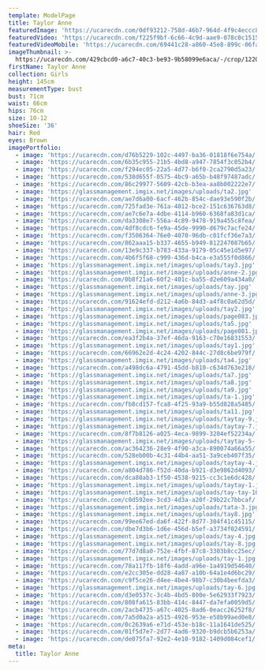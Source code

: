 ```yaml
---
template: ModelPage
title: Taylor Anne
featuredImage: 'https://ucarecdn.com/0df93212-758d-46b7-964d-4f9c4eccc8f8/'
featuredVideo: 'https://ucarecdn.com/f225f9bf-6c66-4c9d-aae9-078c0c1515c0/'
featuredVideoMobile: 'https://ucarecdn.com/69441c28-a860-45e8-899c-06fa2a395d55/'
imageThumbnail: >-
  https://ucarecdn.com/429cbcd0-a6c7-40c3-be93-9b58099e6aca/-/crop/1220x1504/298,433/-/preview/
firstName: Taylor Anne
collection: Girls
height: 145cm
measurementType: bust
bust: 71cm
waist: 66cm
hips: 76cm
size: 10-12
shoeSize: '36'
hair: Red
eyes: Brown
imagePortfolio:
  - image: 'https://ucarecdn.com/d76b5229-102c-4497-ba36-01818f6e754a/'
  - image: 'https://ucarecdn.com/6b35c955-21b5-4bd8-a947-7854f3c052b4/'
  - image: 'https://ucarecdn.com/f294ec05-22a5-4d77-b6f0-2ca2790d5a23/'
  - image: 'https://ucarecdn.com/538d655f-0575-4bc9-a65b-b48f97487adc/'
  - image: 'https://ucarecdn.com/86c29977-5609-42cb-b3ea-aa8b002222e7/'
  - image: 'https://glassmanagement.imgix.net/images/uploads/ta2.jpg'
  - image: 'https://ucarecdn.com/ae7d6a00-6acf-462b-854c-dae93e590f2b/'
  - image: 'https://ucarecdn.com/725fad3e-761a-4012-bce2-151c636763d8/'
  - image: 'https://ucarecdn.com/ae7c6e7a-4dbe-4114-b960-6368fa83d1ca/'
  - image: 'https://ucarecdn.com/da3308e7-556a-4c89-9478-919a455c8fea/'
  - image: 'https://ucarecdn.com/4df8cdc6-fe9a-45de-9990-d679c7acfe24/'
  - image: 'https://ucarecdn.com/f3506364-76e0-4070-96db-c01fcf36e7a3/'
  - image: 'https://ucarecdn.com/862aaa15-b337-4655-b949-812247087b65/'
  - image: 'https://ucarecdn.com/13e9c337-b783-433a-9179-05c45e1d5e97/'
  - image: 'https://ucarecdn.com/4b6f5f68-c999-436d-b4ca-e3a555f0d866/'
  - image: 'https://glassmanagement.imgix.net/images/uploads/tay3.jpg'
  - image: 'https://glassmanagement.imgix.net/images/uploads/anne-2.jpg'
  - image: 'https://ucarecdn.com/0b8f21a6-60f2-401c-ba55-d2e609a434a0/'
  - image: 'https://glassmanagement.imgix.net/images/uploads/tay.jpg'
  - image: 'https://glassmanagement.imgix.net/images/uploads/anne-3.jpg'
  - image: 'https://ucarecdn.com/91624efd-d212-4a6b-84d3-a4f8c0a62d5d/'
  - image: 'https://glassmanagement.imgix.net/images/uploads/tay2.jpg'
  - image: 'https://glassmanagement.imgix.net/images/uploads/page083.jpg'
  - image: 'https://glassmanagement.imgix.net/images/uploads/ta5.jpg'
  - image: 'https://glassmanagement.imgix.net/images/uploads/page081.jpg'
  - image: 'https://ucarecdn.com/ea3f2b4a-37ef-46da-9163-c70e16831553/'
  - image: 'https://glassmanagement.imgix.net/images/uploads/tay1.jpg'
  - image: 'https://ucarecdn.com/66962e2d-4c24-4202-844c-27d8c6be979f/'
  - image: 'https://glassmanagement.imgix.net/images/uploads/ta4.jpg'
  - image: 'https://ucarecdn.com/a498dc6a-4791-45dd-b810-c634d763e218/'
  - image: 'https://glassmanagement.imgix.net/images/uploads/ta7.jpg'
  - image: 'https://glassmanagement.imgix.net/images/uploads/ta8.jpg'
  - image: 'https://glassmanagement.imgix.net/images/uploads/ta9.jpg'
  - image: 'https://glassmanagement.imgix.net/images/uploads/ta-1.jpg'
  - image: 'https://ucarecdn.com/fb8cd157-fca8-4f25-93a9-b55d828a5485/'
  - image: 'https://glassmanagement.imgix.net/images/uploads/ta11.jpg'
  - image: 'https://glassmanagement.imgix.net/images/uploads/taytay-9.jpg'
  - image: 'https://glassmanagement.imgix.net/images/uploads/taytay-7.jpg'
  - image: 'https://ucarecdn.com/8f7b8126-a025-4eca-9899-3204ef52234a/'
  - image: 'https://glassmanagement.imgix.net/images/uploads/taytay-5-.jpg'
  - image: 'https://ucarecdn.com/ac364236-28e9-4f90-a3ca-890074a66a55/'
  - image: 'https://ucarecdn.com/528eb00b-4c31-44b4-aa51-3a9ceb407f35/'
  - image: 'https://glassmanagement.imgix.net/images/uploads/taytay-4.jpg'
  - image: 'https://ucarecdn.com/a804d786-f52d-40da-b921-d3e9862d4093/'
  - image: 'https://ucarecdn.com/dca80ab3-1f50-4538-9215-cc3c1e6dc428/'
  - image: 'https://glassmanagement.imgix.net/images/uploads/taytay-1.jpg'
  - image: 'https://glassmanagement.imgix.net/images/uploads/tay-tay-10.jpg'
  - image: 'https://ucarecdn.com/c0d592ee-3cd3-4d3a-a20f-29b22c7bbcaf/'
  - image: 'https://glassmanagement.imgix.net/images/uploads/tata-3.jpg'
  - image: 'https://glassmanagement.imgix.net/images/uploads/tay8.jpg'
  - image: 'https://ucarecdn.com/99ee67ed-da6f-422f-8d77-304f41c45115/'
  - image: 'https://ucarecdn.com/dbe7d3b6-1d6e-456d-b5ef-a3734f024591/'
  - image: 'https://glassmanagement.imgix.net/images/uploads/tay-4.jpg'
  - image: 'https://glassmanagement.imgix.net/images/uploads/tay-8.jpg'
  - image: 'https://ucarecdn.com/77d7d8a0-752e-4fbf-87c8-3303b8cc25ec/'
  - image: 'https://glassmanagement.imgix.net/images/uploads/tay-1.jpg'
  - image: 'https://ucarecdn.com/78a117fb-18f6-4add-a96e-1a4919d54640/'
  - image: 'https://ucarecdn.com/e2cc305e-dd28-4a87-a10b-64a1e4d6bc29/'
  - image: 'https://ucarecdn.com/c9f5ce26-d4ee-4be4-98b7-c30b4beefda3/'
  - image: 'https://glassmanagement.imgix.net/images/uploads/tay-6.jpg'
  - image: 'https://ucarecdn.com/d3e0537c-3c4b-4bd5-800e-5e62933f7923/'
  - image: 'https://ucarecdn.com/808fa615-83bb-414c-8447-da7efa0059d5/'
  - image: 'https://ucarecdn.com/2acb4735-a67c-4025-8ad6-0eacc26252f8/'
  - image: 'https://ucarecdn.com/7a5d0a2a-a515-4926-953e-e58b99aed0e8/'
  - image: 'https://ucarecdn.com/0c2639a6-e71d-453e-b18c-11a1641de525/'
  - image: 'https://ucarecdn.com/01f5d7e7-2d77-4ad6-9320-b9dcb5b6253a/'
  - image: 'https://ucarecdn.com/de075fa7-92e2-4e10-9182-1409d084cef1/'
meta:
  title: Taylor Anne
---
```


